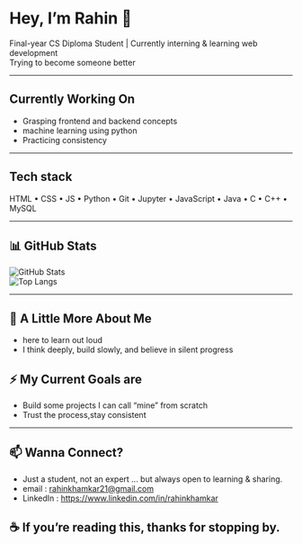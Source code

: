 # Hey, I’m Rahin 👋 

Final-year CS Diploma Student | Currently interning & learning web development  
Trying to become someone better 

---

## Currently Working On

- Grasping frontend and backend concepts
- machine learning using python 
- Practicing consistency 

---

## Tech stack 

HTML • CSS • JS • Python • Git • Jupyter • JavaScript • Java • C • C++ • MySQL 

---

## 📊 GitHub Stats

![GitHub Stats](https://github-readme-stats.vercel.app/api?username=raahiin21&show_icons=true&theme=tokyonight)  
![Top Langs](https://github-readme-stats.vercel.app/api/top-langs/?username=raahiin21&layout=compact&theme=tokyonight)

---

## 💬 A Little More About Me

- here to learn out loud  
- I think deeply, build slowly, and believe in silent progress

## ⚡ My Current Goals are 

- Build some projects I can call “mine” from scratch
- Trust the process,stay consistent 
  
---

## 📫 Wanna Connect?

- Just a student, not an expert ... but always open to learning & sharing.
- email : rahinkhamkar21@gmail.com
- LinkedIn : https://www.linkedin.com/in/rahinkhamkar

## ☕ If you’re reading this, thanks for stopping by.

